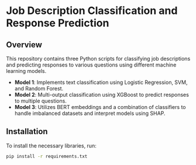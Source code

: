 # Job Description Classification and Response Prediction

## Overview
This repository contains three Python scripts for classifying job descriptions and predicting responses to various questions using different machine learning models.

- **Model 1**: Implements text classification using Logistic Regression, SVM, and Random Forest.
- **Model 2**: Multi-output classification using XGBoost to predict responses to multiple questions.
- **Model 3**: Utilizes BERT embeddings and a combination of classifiers to handle imbalanced datasets and interpret models using SHAP.

## Installation

To install the necessary libraries, run:

```bash
pip install -r requirements.txt
